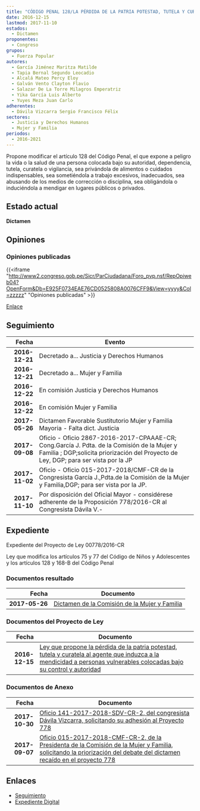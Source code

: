 ```yaml
---
title: "CÓDIGO PENAL 128/LA PÉRDIDA DE LA PATRIA POTESTAD, TUTELA Y CURATELA AL AGENTE QUE INDUZCA A LA MENDICIDAD A PERSONAS VULNERABLES COLOCADAS BAJO SU CONTROL Y AUTORIDAD"
date: 2016-12-15
lastmod: 2017-11-10
estados: 
  - Dictamen
proponentes: 
  - Congreso
grupos: 
  - Fuerza Popular
autores: 
  - García Jiménez Maritza Matilde
  - Tapia Bernal Segundo Leocadio
  - Alcalá Mateo Percy Eloy
  - Galván Vento Clayton Flavio
  - Salazar De La Torre Milagros Emperatriz
  - Yika García Luis Alberto
  - Yuyes Meza Juan Carlo
adherentes: 
  - Dávila Vizcarra Sergio Francisco Félix
sectores: 
  - Justicia y Derechos Humanos
  - Mujer y Familia
periodos: 
  - 2016-2021
---
```


Propone modificar el artículo 128 del Código Penal, el que expone a peligro la vida o la salud de una persona colocada bajo su autoridad, dependencia, tutela, curatela o vigilancia, sea privándola de alimentos o cuidados indispensables, sea sometiéndola a trabajo excesivos, inadecuados, sea abusando de los medios de corrección o disciplina, sea obligándola o induciéndola a mendigar en lugares públicos o privados.


## Estado actual

**Dictamen**

## Opiniones

### Opiniones publicadas

{{<iframe "http://www2.congreso.gob.pe/Sicr/ParCiudadana/Foro_pvp.nsf/RepOpiweb04?OpenForm&Db=E925F0734EAE76CD0525808A0076CFF9&View=yyyy&Col=zzzzz" "Opiniones publicadas" >}}

[Enlace](http://www2.congreso.gob.pe/Sicr/ParCiudadana/Foro_pvp.nsf/RepOpiweb04?OpenForm&Db=E925F0734EAE76CD0525808A0076CFF9&View=yyyy&Col=zzzzz)

## Seguimiento

| Fecha | Evento |
|------:|--------|
| **2016-12-21** | Decretado a... Justicia y Derechos Humanos|
| **2016-12-21** | Decretado a... Mujer y Familia|
| **2016-12-22** | En comisión Justicia y Derechos Humanos|
| **2016-12-22** | En comisión Mujer y Familia|
| **2017-05-26** | Dictamen Favorable Sustitutorio Mujer y Familia Mayoria - Falta dict. Justicia|
| **2017-09-08** | Oficio - Oficio 2867-2016-2017-CPAAAE-CR; Cong.García J. Pdta. de la Comisión de la Mujer y Familia ; DGP;solicita priorización del Proyecto de Ley, DGP; para ser vista por la JP|
| **2017-11-02** | Oficio - Oficio 015-2017-2018/CMF-CR de la Congresista García J.,Pdta.de la Comisión de la Mujer y Familia,DGP; para ser vista por la JP.|
| **2017-11-10** | Por disposición del Oficial Mayor - considérese adherente de la Proposición 778/2016-CR al Congresista Dávila V.-|


## Expediente

Expediente del Proyecto de Ley 00778/2016-CR

Ley que modifica los artículos 75 y 77 del Código de Niños y Adolescentes y los artículos 128 y 168-B del Código Penal


### Documentos resultado

| Fecha | Documento |
|------:|--------|
| **2017-05-26** | [Dictamen de la Comisión de la Mujer y Familia](http://www.leyes.congreso.gob.pe/Documentos/2016_2021/Dictamenes/Proyectos_de_Ley/00778DC16MAY20170526.pdf) |

### Documentos del Proyecto de Ley

| Fecha | Documento |
|------:|--------|
| **2016-12-15** | [Ley que propone la pérdida de la patria potestad, tutela y curatela al agente que induzca a la mendicidad a personas vulnerables colocadas bajo su control y autoridad](http://www.leyes.congreso.gob.pe/Documentos/2016_2021/Proyectos_de_Ley_y_de_Resoluciones_Legislativas/PL0077820161215.pdf) |

### Documentos de Anexo

| Fecha | Documento |
|------:|--------|
| **2017-10-30** | [Oficio 141-2017-2018-SDV-CR-2, del congresista Dávila Vizcarra, solicitando su adhesión al Proyecto 778](http://www.leyes.congreso.gob.pe/Documentos/2016_2021/Adhesiones/Proyectos_de_Ley/OFICIO-141-2017-2018-SDV-CR-2.pdf) |
| **2017-09-07** | [Oficio 015-2017-2018-CMF-CR-2, de la Presidenta de la Comisión de la Mujer y Familia, solicitando la priorización del debate del dictamen recaído en el proyecto 778](http://www.leyes.congreso.gob.pe/Documentos/2016_2021/Oficios/Comisiones_Ordinarias/OFICIO-015-2017-2018-CMF-CR-2.pdf) |

## Enlaces 

- [Seguimiento](http://www2.congreso.gob.pe/Sicr/TraDocEstProc/CLProLey2016.nsf/f7fff46988ca05b1052578e100829cc7/5ebb3ef5a8004f2f0525808a008132fd?OpenDocument)
- [Expediente Digital](http://www2.congreso.gob.pehttp://www2.congreso.gob.pe/Sicr/TraDocEstProc/CLProLey2016.nsf/f7fff46988ca05b1052578e100829cc7/5ebb3ef5a8004f2f0525808a008132fd?OpenDocument&Click=05257FB7005EB655.eb71d0cf91d8294e05256cdf006b5706/$Body/0.1C6C)

